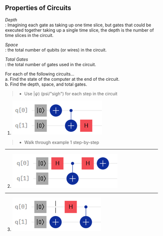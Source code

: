 ## Properties of Circuits

*Depth*      
: Imagining each gate as taking up one time slice, but gates that could be executed together taking up a single time slice, the depth is
the number of time slices in the circuit.

*Space*       
: the total number of qubits (or wires) in the circuit.

*Total Gates*       
: the total number of gates used in the circuit.

For each of the following circuits...       
a. Find the state of the computer at the end of the circuit.       
b. Find the depth, space, and total gates.      

> - Use $|\psi\rangle$ (psi/"sigh") for each step in the circuit

1. ![](Pictures/circuit_1.png)

> - Walk through example 1 step-by-step
---
2. ![](Pictures/circuit_2.png)
---
3. ![](Pictures/circuit_3.png)
